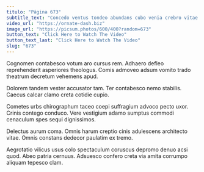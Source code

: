 ```yaml
---
titulo: "Página 673"
subtitle_text: "Concedo ventus tondeo abundans cubo venia crebro vitae curatio vulariter."
video_url: "https://ornate-dash.biz"
image_url: "https://picsum.photos/600/400?random=673"
button_text: "Click Here to Watch The Video"
button_text_last: "Click Here to Watch The Video"
slug: "673"
---
```


Cognomen contabesco votum aro cursus rem. Adhaero defleo reprehenderit asperiores theologus. Comis admoveo adsum vomito trado theatrum decretum vehemens apud.

Dolorem tandem vester accusator tam. Ter contabesco nemo stabilis. Caecus calcar clamo creta cotidie cupio.

Cometes urbs chirographum taceo coepi suffragium advoco pecto uxor. Crinis contego conduco. Vere vestigium adamo sumptus commodi cenaculum spes sequi dignissimos.

Delectus aurum coma. Omnis harum creptio cinis adulescens architecto vitae. Omnis constans dedecor paulatim ex tremo.

Aegrotatio vilicus usus colo spectaculum coruscus depromo denuo acsi quod. Abeo patria cernuus. Adsuesco confero creta via amita corrumpo aliquam tepesco clam.
